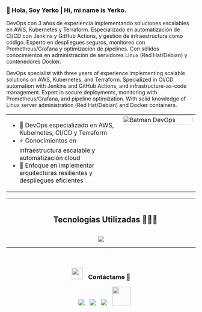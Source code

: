 ### 👋 Hola, Soy Yerko | Hi, mi name is Yerko.
   DevOps con 3 años de experiencia implementando soluciones escalables en AWS, Kubernetes y Terraform. Especializado en automatización de CI/CD con Jenkins y GitHub Actions, y gestión de infraestructura como código. Experto en despliegues seguros, monitoreo con Prometheus/Grafana y optimización de pipelines. Con sólidos conocimientos en administración de servidores Linux (Red Hat/Debian) y contenedores Docker.

   DevOps specialist with three years of experience implementing scalable solutions on AWS, Kubernetes, and Terraform. Specialized in CI/CD automation with Jenkins and GitHub Actions, and infrastructure-as-code management. Expert in secure deployments, monitoring with Prometheus/Grafana, and pipeline optimization. With solid knowledge of Linux server administration (Red Hat/Debian) and Docker containers.

<table>
  <tr>
    <td width="60%" valign="center">
      <ul>
        <li>🌱 DevOps especializado en AWS, Kubernetes, CI/CD y Terraform</li>
        <li>⚡ Conocimientos en infraestructura escalable y automatización cloud</li>
        <li>🔭 Enfoque en implementar arquitecturas resilientes y despliegues eficientes</li>
      </ul>
      <!-- Agrega más contenido si necesitas -->
    </td>
    <td width="40%" valign="top">
      <img align="right" src="https://www.lovethispic.com/uploaded_images/104877-Batman-Robin-Drinking-Coffee.gif?1" width="100%" alt="Batman DevOps" style="border-radius: 8px;">
    </td>
  </tr>
</table>

------------------------------------------------------

<!--h1 without bottom border-->
<div id="user-content-toc">
  <ul align="center">
    <summary><h2 style="display: inline-block">Tecnologías Utilizadas 👨🏻‍💻</h2></summary>
  </ul>
</div>
<!--tech stack icons-->
<p align="center">
  <a href="https://skillicons.dev">
    <img src="https://skillicons.dev/icons?i=bash,terraform,jenkins,aws,docker,linux,nginx,redhat,mysql,postgresql,laravel,py,php,github,git&perline=15" />
  </a>
</p>


------------------------------------------------------
<br/>
<h3 align="center" > <img src="https://media.giphy.com/media/iY8CRBdQXODJSCERIr/giphy.gif" width="30" height="30" style="margin-right: 10px;"> Contáctame 🤝 </h3>

<p align="center">

 <div align="center"  class="icons-social" style="margin-left: 10px;">
	 <a style="margin-left: 10px;"  target="_blank" href="https://www.linkedin.com/company/lemon-stack/">
			<img src="https://img.icons8.com/doodle/40/000000/linkedin--v2.png"></a>
	 <a style="margin-left: 10px;" href="https://instagram.com/lemonstack.cl" target="_blank">
			<img src="https://img.icons8.com/doodle/40/000000/instagram-new--v2.png"></a>
	 <a style="margin-left: 10px;" target="_blank" href="https://github.com/RookDev001">
		<img src="https://img.icons8.com/doodle/40/000000/github--v1.png"></a>
          <a style="margin-left: 10px;" target="_blank" href="https://www.facebook.com/lemonstack.cl">
			<img style="width:50px; height: 50px;" src="https://img.icons8.com/?size=100&id=nhX8zsseyDoS&format=png&color=000000"></a>
          
     
  </div>
</p>








   
   

